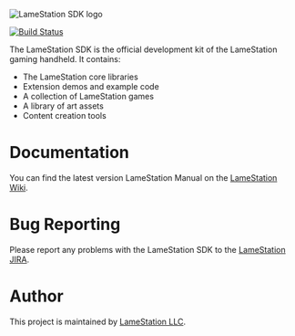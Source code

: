 ![LameStation SDK logo](https://lamestation.atlassian.net/wiki/download/attachments/13762604/lamestation-sdk.png)

[![Build Status](https://travis-ci.org/lamestation/lamestation-sdk.svg?branch=master)](https://travis-ci.org/lamestation/lamestation-sdk)

The LameStation SDK is the official development kit of the LameStation gaming handheld. It contains:

* The LameStation core libraries
* Extension demos and example code
* A collection of LameStation games
* A library of art assets
* Content creation tools

# Documentation

You can find the latest version LameStation Manual on the [LameStation Wiki](https://lamestation.atlassian.net/wiki/display/LAME/).

# Bug Reporting

Please report any problems with the LameStation SDK to the [LameStation JIRA](https://lamestation.atlassian.net/projects/SDK/issues/).

# Author

This project is maintained by [LameStation LLC](https://www.lamestation.com).
